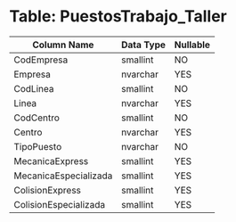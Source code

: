 # Table: PuestosTrabajo_Taller

| Column Name | Data Type | Nullable |
|-------------|-----------|----------|
| CodEmpresa | smallint | NO |
| Empresa | nvarchar | YES |
| CodLinea | smallint | NO |
| Linea | nvarchar | YES |
| CodCentro | smallint | NO |
| Centro | nvarchar | YES |
| TipoPuesto | nvarchar | NO |
| MecanicaExpress | smallint | YES |
| MecanicaEspecializada | smallint | YES |
| ColisionExpress | smallint | YES |
| ColisionEspecializada | smallint | YES |
